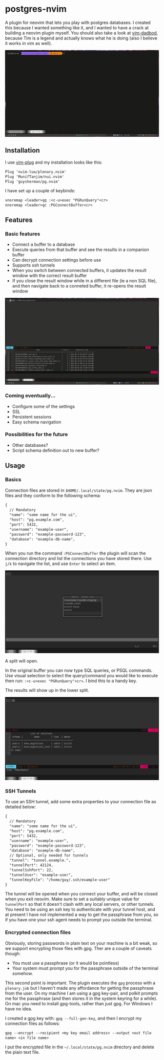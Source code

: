 # postgres-nvim

A plugin for neovim that lets you play with postgres databases. I created this
because I wanted something like it, and I wanted to have a crack at building a
neovim plugin myself. You should also take a look at [vim-dadbod](https://github.com/tpope/vim-dadbod),
because Tim is a legend and actually knows what he is doing (also I believe it
works in vim as well).

![Basic Features of pg.nvim](/doc/pg-nvim-basic.gif)

## Installation

I use [vim-plug](https://github.com/junegunn/vim-plug) and my installation looks like this:

```
Plug 'nvim-lua/plenary.nvim'
Plug 'MunifTanjim/nui.nvim'
Plug 'guysherman/pg.nvim'
```

I have set up a couple of keybinds:

```
vnoremap <leader>qq :<c-u>exec "PGRunQuery"<cr>
nnoremap <leader>qc :PGConnectBuffer<cr>
```


## Features
### Basic features

* Connect a buffer to a database
* Execute queries from that buffer and see the results in a companion buffer
* Can decrypt connection settings before use
* Supports ssh tunnels
* When you switch between connected buffers, it updates the result window with the correct result buffer
* If you close the result window while in a different file (ie a non SQL file), and then navigate back to
a conneted buffer, it re-opens the result window

![Managing Buffers](/doc/pg-nvim-buffers.gif)

### Coming eventually...
* Configure some of the settings
* SSL
* Persistent sessions
* Easy schema navigation

### Possibilities for the future
* Other databases?
* Script schema definition out to new buffer?

## Usage

### Basics

Connection files are stored in `$HOME/.local/state/pg.nvim`. They are json files and they conform to the following schema:

```
{
  // Mandatory
  "name": "some name for the ui",
  "host": "pg.example.com",
  "port": 5432,
  "username": "example-user",
  "password": "example-password-123",
  "database": "example-db-name",
}
```

When you run the command `:PGConnectBuffer` the plugin will scan the connection
directory and list the connections you have stored there. Use `j/k` to navigate
the list, and use `Enter` to select an item.

![Connecting a Buffer](/doc/pg-nvim-connect-buffer.png)

A split will open.

In the original buffer you can now type SQL queries, or PSQL commands. Use
visual selection to select the query/command you would like to execute then run:
`:<c-u>exec "PGRunQuery"<cr>`. I bind this to a handy key.

The results will show up in the lower split.

![Run a query](/doc/pg-nvim-run-query.png)

### SSH Tunnels

To use an SSH tunnel, add some extra properties to your connection file as
detailed below:

```
{
  // Mandatory
  "name": "some name for the ui",
  "host": "pg.example.com",
  "port": 5432,
  "username": "example-user",
  "password": "example-password-123",
  "database": "example-db-name",
  // Optional, only needed for tunnels
  "tunnel": "tunnel.example.",
  "tunnelPort": 42124,
  "tunnelSshPort": 22,
  "tunnelUser": "example-user",
  "tunnelKeyFile": "/home/guy/.ssh/example-user"
}
```

The tunnel will be opened when you connect your buffer, and will be closed when
you exit neovim. Make sure to set a suitably unique value for `tunnelPort` so
that it doesn't clash with any local servers, or other tunnels. You need to be
using an ssh key to authenticate with your tunnel host, and at present I have
not implemented a way to get the passphrase from you, so if you have one your
ssh agent needs to prompt you outside the terminal.


### Encrypted connection files

Obviously, storing passwords in plain text on your machine is a bit weak, so we
support encrypting those files with gpg. Ther are a couple of caveats though:

* You must use a passphrase (or it would be pointless)
* Your system must prompt you for the passphrase outside of the terminal somehow.

This second point is important. The plugin executes the `gpg` process with a
`plenary.job` but I haven't made any affordance for getting the passphrase from
the user. On my machine I am using a gpg key-pair, and polkit prompts me for the
passphrase (and then stores it in the system keyring for a while). On mac you
need to install gpg-tools, rather than just gpg. For Windows I have no idea.

I created a gpg key with: `gpg --full-gen-key`, and then I encrypt my connection
files as follows:

```
gpg --encrypt --recipient <my key email address> --output <out file name> <in file name>
```

I put the encrypted file in the `~/.local/state/pg.nvim` directory and delete the
plain text file.
